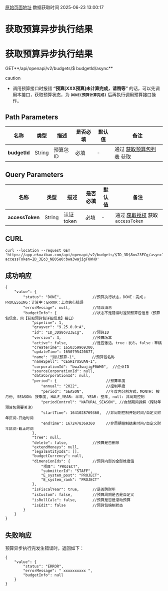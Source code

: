 [原始页面地址](https://docs.ekuaibao.com/docs/open-api/budget/get-BudgetInfo-State)
数据获取时间 2025-06-23 13:00:17

# 获取预算异步执行结果

# 获取预算异步执行结果  
  
GET**/api/openapi/v2/budgets/$ budgetId/async**

caution

  * 调用预算接口时报错 **“预算[XXX预算]未计算完成，请稍等”** 的话，可以先调用本接口，获取预算状态，为 **`DONE(预算计算完成)`** 后再执行调用预算接口操作。



## Path Parameters​

名称| 类型| 描述| 是否必填| 默认值| 备注  
---|---|---|---|---|---  
**budgetId**|  String| 预算包ID| 必填| -| 通过 [获取预算包列表](/docs/open-api/budget/get-budget-list) 获取  
  
## Query Parameters​

名称| 类型| 描述| 是否必填| 默认值| 备注  
---|---|---|---|---|---  
**accessToken**|  String| 认证token| 必填| -| 通过 [获取授权](/docs/open-api/getting-started/auth) 获取 `accessToken`  
  
## CURL​
    
    
    curl --location --request GET 'https://app.ekuaibao.com/api/openapi/v2/budgets/$ID_3D$8ov23ECg/async?accessToken=ID_3Eo3_NB0Se0:bwa3wajigF0WH0'  
    

## 成功响应​
    
    
    {  
        "value": {  
            "status": "DONE",              //预算执行状态，DONE：完成；PROCESSING：计算中；ERROR：上次执行错误  
            "errorMessage": null,          //错误消息  
            "budgetInfo": {                //状态不是错误时返回预算包信息（预算包信息，同【获取预算包详细信息】接口）  
                "pipeline": 1,  
                "grayver": "9.25.0.0:A",  
                "id": "ID_3D$8ov23ECg",    //预算ID  
                "version": 3,              //预算版本  
                "active": false,           //是否激活，true：发布，false：草稿  
                "createTime": 1650359969300,  
                "updateTime": 1650795420877,  
                "name": "测试预算-1",       //预算包名称  
                "nameSpell": "CESHIYUSUAN-1",  
                "corporationId": "bwa3wajigF0WH0",  //企业ID  
                "sourceCorporationId": null,  
                "dataCorporationId": null,  
                "period": {                      //预算年度  
                    "annual": "2022",            //控制年度  
                    "period": "SEASON",          //年度内分割方式，MONTH: 按月份, SEASON: 按季度, HALF_YEAR: 半年, YEAR: 整年, null: 非周期控制  
                    "periodControl": "NATURAL_SEASON", //自然期间拆解（跨财年预算包需要关注）  
                    "startTime": 1641028769360,  //非周期控制开始时间/自定义财年区间-开始时间  
                    "endTime": 1672478369360     //非周期控制结束时间/自定义财年区间-截止时间  
                },  
                "tree": null,  
                "delete": false,           //预算是否删除  
                "extendMoneys": null,  
                "legalEntityIds": [],  
                "budgetCurrency": null,  
                "dimensionIds": {          //预算内部的全部维度值  
                    "项目": "PROJECT",  
                    "submitterId": "STAFF",  
                    "E_system_post": "PROJECT",  
                    "E_system_rank": "PROJECT"  
                },  
                "isFiscalYear": true,      //是否跨财年  
                "isCustom": false,         //预算周期是否是自定义  
                "isRollCalc": false,       //预算是否是滚动预算  
                "isEdit": false            //预算包编制状态  
            }  
        }  
    }  
    

## 失败响应​

预算异步执行完发生错误时，返回如下：
    
    
    {  
        "value": {  
            "status": "ERROR",  
            "errorMessage": " xxxxxxxxxx ",  
            "budgetInfo": null  
        }  
    }  
    
